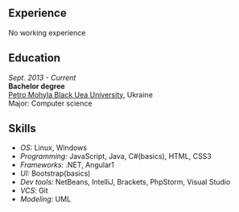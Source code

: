 ## Experience
No working experience

## Education
*Sept. 2013 - Current*  
**Bachelor degree**  
[Petro Mohyla Black Uea University](http://chdu.edu.ua/), Ukraine  
Major: Computer science  

## Skills
* *OS:* Linux, Windows
* *Programming:* JavaScript, Java, C#(basics), HTML, CSS3
* *Frameworks:* .NET, Angular1
* *UI:* Bootstrap(basics)
* *Dev tools:* NetBeans, IntelliJ, Brackets, PhpStorm, Visual Studio
* *VCS*: Git
* *Modeling:* UML


